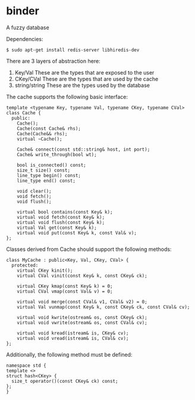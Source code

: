 # binder
A fuzzy database 

Dependencies:
```
$ sudo apt-get install redis-server libhiredis-dev
```

There are 3 layers of abstraction here:
1. Key/Val       These are the types that are exposed to the user
2. CKey/CVal     These are the types that are used by the cache
3. string/string These are the types used by the database

The cache supports the following basic interface:
```
template <typename Key, typename Val, typename CKey, typename CVal>
class Cache {
  public:
    Cache();
    Cache(const Cache& rhs);
    Cache(Cache&& rhs);
    virtual ~Cache();
    
    Cache& connect(const std::string& host, int port);
    Cache& write_through(bool wt);

    bool is_connected() const;
    size_t size() const;
    line_type begin() const;
    line_type end() const;

    void clear();
    void fetch();
    void flush();

    virtual bool contains(const Key& k);
    virtual void fetch(const Key& k);
    virtual void flush(const Key& k);
    virtual Val get(const Key& k);
    virtual void put(const Key& k, const Val& v);
};
```

Classes derived from Cache should support the following methods:
```
class MyCache : public<Key, Val, CKey, CVal> {
  protected:
    virtual CKey kinit();
    virtual CVal vinit(const Key& k, const CKey& ck);
    
    virtual CKey kmap(const Key& k) = 0;
    virtual CVal vmap(const Val& v) = 0;

    virtual void merge(const CVal& v1, CVal& v2) = 0;
    virtual Val vunmap(const Key& k, const CKey& ck, const CVal& cv);

    virtual void kwrite(ostream& os, const CKey& ck);
    virtual void vwrite(ostream& os, const CVal& cv);

    virtual void kread(istream& is, CKey& cv);
    virtual void vread(istream& is, CVal& cv);
};
```
Additionally, the following method must be defined:
```
namespace std {
template <>
struct hash<CKey> {
  size_t operator()(const CKey& ck) const;
};
}
